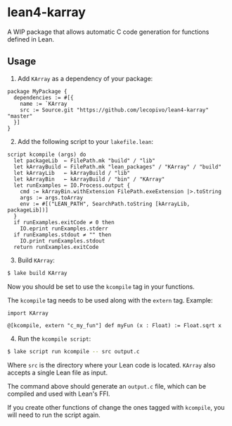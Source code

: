 # lean4-karray

A WIP package that allows automatic C code generation for functions defined in
Lean.

## Usage

1. Add `KArray` as a dependency of your package:

```lean
package MyPackage {
  dependencies := #[{
    name := `KArray
    src := Source.git "https://github.com/lecopivo/lean4-karray" "master"
  }]
}
```

2. Add the following script to your `lakefile.lean`:

```lean
script kcompile (args) do
  let packageLib  ← FilePath.mk "build" / "lib"
  let kArrayBuild ← FilePath.mk "lean_packages" / "KArray" / "build"
  let kArrayLib   ← kArrayBuild / "lib"
  let kArrayBin   ← kArrayBuild / "bin" / "KArray"
  let runExamples ← IO.Process.output {
    cmd := kArrayBin.withExtension FilePath.exeExtension |>.toString
    args := args.toArray
    env := #[("LEAN_PATH", SearchPath.toString [kArrayLib, packageLib])]
  }
  if runExamples.exitCode ≠ 0 then
    IO.eprint runExamples.stderr
  if runExamples.stdout ≠ "" then
    IO.print runExamples.stdout
  return runExamples.exitCode
```

3. Build `KArray`:

```bash
$ lake build KArray
```

Now you should be set to use the `kcompile` tag in your functions.

The `kcompile` tag needs to be used along with the `extern` tag. Example:

```lean
import KArray

@[kcompile, extern "c_my_fun"] def myFun (x : Float) := Float.sqrt x
```

4. Run the `kcompile script`:

```bash
$ lake script run kcompile -- src output.c
```

Where `src` is the directory where your Lean code is located. `KArray` also
accepts a single Lean file as input.

The command above should generate an `output.c` file, which can be compiled
and used with Lean's FFI.

If you create other functions of change the ones tagged with `kcompile`, you
will need to run the script again.
